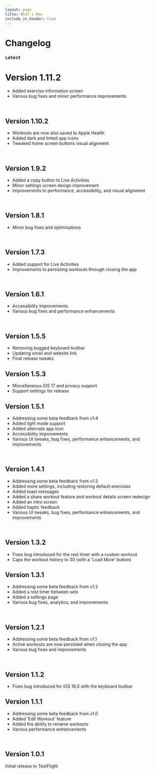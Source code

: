 ```yaml
---
layout: page
title: What's New
include_in_header: true
---
```


# Changelog

### `Latest`

# **Version 1.11.2**
- Added exercise information screen
- Various bug fixes and minor performance improvements

<br>

## **Version 1.10.2**
- Workouts are now also saved to Apple Health
- Added dark and tinted app icons
- Tweaked home screen buttons visual alignment

<br>

## **Version 1.9.2**
- Added a copy button to Live Activities
- Minor settings screen design improvement
- Improvements to performance, accessibility, and visual alignment

<br>

## **Version 1.8.1**
- Minor bug fixes and optimisations

<br>

## **Version 1.7.3**
- Added support for Live Activities
- Improvements to persisting workouts through closing the app

<br>

## **Version 1.6.1**
- Accessibility improvements
- Various bug fixes and performance enhancements

<br>

## **Version 1.5.5**
- Removing bugged keyboard toolbar
- Updating email and website link
- Final release tweaks

## **Version 1.5.3**
- Miscellaneous iOS 17 and privacy support
- Support settings for release

## **Version 1.5.1**
- Addressing some beta feedback from v1.4
- Added light mode support
- Added alternate app icon
- Accessibility improvements
- Various UI tweaks, bug fixes, performance enhancements, and improvements

<br>

## **Version 1.4.1**
- Addressing some beta feedback from v1.3
- Added more settings, including restoring default exercises
- Added toast messages
- Added a share workout feature and workout details screen redesign
- Added an intro screen
- Added haptic feedback
- Various UI tweaks, bug fixes, performance enhancements, and improvements

<br>

## **Version 1.3.2**
- Fixes bug introduced for the rest timer with a custom workout
- Caps the workout history to 30 (with a 'Load More' button)

## **Version 1.3.1**
- Addressing some beta feedback from v1.2
- Added a rest timer between sets
- Added a settings page
- Various bug fixes, analytics, and improvements

<br>

## **Version 1.2.1**
- Addressing some beta feedback from v1.1
- Active workouts are now persisted when closing the app
- Various bug fixes and improvements

<br>

## **Version 1.1.2**
- Fixes bug introduced for iOS 16.0 with the keyboard toolbar

## **Version 1.1.1**
- Addressing some beta feedback from v1.0
- Added 'Edit Workout' feature
- Added the ability to rename workouts
- Various performance enhancements

<br>

## **Version 1.0.1**
Initial release to TestFlight
